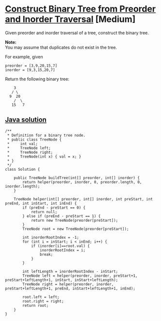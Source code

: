 # [Construct Binary Tree from Preorder and Inorder Traversal](https://leetcode.com/problems/construct-binary-tree-from-preorder-and-inorder-traversal/description/) [Medium]

Given preorder and inorder traversal of a tree, construct the binary tree.

**Note:**  
You may assume that duplicates do not exist in the tree.

For example, given
```
preorder = [3,9,20,15,7]
inorder = [9,3,15,20,7]
```
Return the following binary tree:
```
    3
   / \
  9  20
    /  \
   15   7
```

## [Java solution](https://leetcode.com/submissions/detail/151090699/)
```
/**
 * Definition for a binary tree node.
 * public class TreeNode {
 *     int val;
 *     TreeNode left;
 *     TreeNode right;
 *     TreeNode(int x) { val = x; }
 * }
 */
class Solution {

    public TreeNode buildTree(int[] preorder, int[] inorder) {
        return helper(preorder, inorder, 0, preorder.length, 0, inorder.length);
    }
    
    TreeNode helper(int[] preorder, int[] inorder, int preStart, int preEnd, int inStart, int inEnd) {
        if (preEnd - preStart == 0) {
            return null;
        } else if (preEnd - preStart == 1) {
            return new TreeNode(preorder[preStart]);
        }
        TreeNode root = new TreeNode(preorder[preStart]);
        
        int inorderRootIndex = -1;
        for (int i = inStart; i < inEnd; i++) {
            if (inorder[i]==root.val) {
                inorderRootIndex = i;
                break;
            }
        }
        
        int leftLength = inorderRootIndex - inStart;
        TreeNode left = helper(preorder, inorder, preStart+1, preStart+leftLength+1, inStart, inStart+leftLength);
        TreeNode right = helper(preorder, inorder, preStart+leftLength+1, preEnd, inStart+leftLength+1, inEnd);
        
        root.left = left;
        root.right = right;
        return root;
    }
}
```
